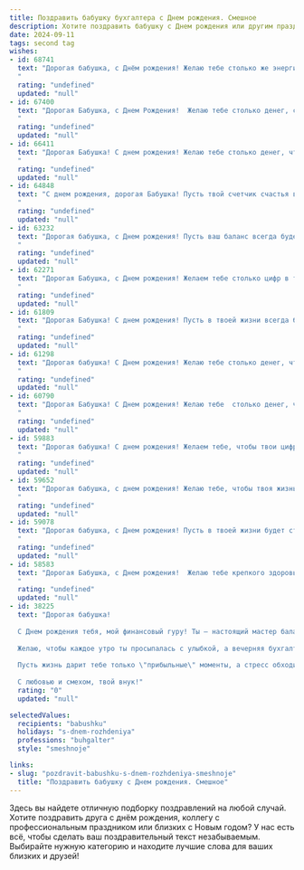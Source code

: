 ```yaml
---
title: Поздравить бабушку бухгалтера c Днем рождения. Смешное
description: Хотите поздравить бабушку c Днем рождения или другим праздником? Наш ИИ создаст незабываемое поздравление, а вы обязательно выделитесь среди других.  
date: 2024-09-11
tags: second tag
wishes:
- id: 68741
  text: "Дорогая бабушка, с Днём рождения! Желаю тебе столько же энергии, сколько ты вкладываешь в наш бюджет, и чтобы твоя \"черная бухгалтерия\" состояла только из рецептов вкусных тортов! 🎂🎉
  "
  rating: "undefined"
  updated: "null"
- id: 67400
  text: "Дорогая Бабушка, с Днем Рождения!  Желаю тебе столько денег, сколько ты никогда не списала, и столько здоровья, чтобы  вести бухгалтерию своей жизни еще сто лет! 😊
  "
  rating: "undefined"
  updated: "null"
- id: 66411
  text: "Дорогая Бабушка! С днем рождения! Желаю тебе столько денег, чтобы ты могла всех внуков сделать миллионерами, и столько сил, чтобы пересчитать все эти миллионы! 😜  Пусть твой баланс всегда будет в плюсе, а настроение – в дебете! 🥳
  "
  rating: "undefined"
  updated: "null"
- id: 64848
  text: "С днем рождения, дорогая Бабушка! Пусть твой счетчик счастья всегда будет на нуле, а дебет с кредитом в твоей жизни всегда будут в идеальном балансе! 😜
  "
  rating: "undefined"
  updated: "null"
- id: 63232
  text: "Дорогая бабушка, с Днем рождения! Пусть ваш баланс всегда будет в плюсе, а дебет с кредитом — в идеальном порядке! Желаем, чтобы в вашей жизни было больше сладких моментов, чем строгих отчетов, и чтобы каждое утро начиналось с депозита радости и позитива! 🎉🎂
  "
  rating: "undefined"
  updated: "null"
- id: 62271
  text: "Дорогая Бабушка, с Днем рождения! Желаем тебе столько цифр в твоей бухгалтерии, сколько ты хочешь видеть на своем счету! 😂 Пусть твой день рождения будет наполнен радостью, а не дебетом, а удача не подводит даже в самых сложных балансах! 🎉
  "
  rating: "undefined"
  updated: "null"
- id: 61809
  text: "Дорогая Бабушка! С днем рождения! Пусть в твоей жизни всегда будет порядок, как в бухгалтерском отчете, и пусть баланс счастья будет неизменно положительным! 🥳
  "
  rating: "undefined"
  updated: "null"
- id: 61298
  text: "Дорогая бабушка! С Днем рождения! Желаю тебе столько денег, чтобы ты могла открыть собственную бухгалтерскую контору, но только не  для своих внуков! 😉  Пусть твоя жизнь будет такой же яркой и интересной, как таблица с балансом! 😜
  "
  rating: "undefined"
  updated: "null"
- id: 60790
  text: "Дорогая Бабушка! С Днем рождения! Желаю тебе  столько денег, чтобы ты не то что баланс свела, а весь бюджет страны перевернула!  Пусть твоя бухгалтерская интуиция подсказывает только верные решения, а  жизнь будет полна  радости и сладкого кофе с пирожными!
  "
  rating: "undefined"
  updated: "null"
- id: 59883
  text: "Дорогая бабушка! С днем рождения! Желаем тебе, чтобы твои цифры всегда складывались в плюс, баланс был в твою пользу, а дебет с кредитом никогда не сходились! Пусть твой день рождения будет наполнен радостью, а не налоговыми проверками! 😉
  "
  rating: "undefined"
  updated: "null"
- id: 59652
  text: "Дорогая бабушка, с днем рождения! Желаю тебе, чтобы твоя жизнь была такой же стабильной и прочной, как твой баланс, и чтобы ты всегда умела находить свои \"активы\" даже в самых невероятных ситуациях! 😉
  "
  rating: "undefined"
  updated: "null"
- id: 59078
  text: "Дорогая бабушка, с Днем рождения! Пусть в твоей жизни будет столько же нулей, сколько в бухгалтерском балансе, но только в колонке \"Доходы\"! 😉🎉
  "
  rating: "undefined"
  updated: "null"
- id: 58583
  text: "Дорогая Бабушка, с Днем рождения!  Желаю тебе крепкого здоровья, чтобы ты могла еще долго  вести строгий финансовый учет нашим семейным тратам,  и  чтобы  никто не смел  усомниться в точности твоих подсчетов! 😉🎉
  "
  rating: "undefined"
  updated: "null"
- id: 38225
  text: "Дорогая бабушка!
  
  С Днем рождения тебя, мой финансовый гуру! Ты — настоящий мастер балансировки не только дебета с кредитом, но и домашнего уюта с заботой о нас. Пусть твой жизненный отчет всегда показывает только положительные цифры, а на складе счастья никогда не будет недостатка!
  
  Желаю, чтобы каждое утро ты просыпалась с улыбкой, а вечерняя бухгалтерия заканчивалась чашечкой вкусного чая и радостными воспоминаниями о том, как мы все любим тебя!
  
  Пусть жизнь дарит тебе только \"прибыльные\" моменты, а стресс обходится стороной, как неплательщик по налогу! С праздником, бабушка! Ты — наше самое ценное \"активное\" сокровище!
  
  С любовью и смехом, твой внук!"
  rating: "0"
  updated: "null"

selectedValues:
  recipients: "babushku"
  holidays: "s-dnem-rozhdeniya"
  professions: "buhgalter"
  style: "smeshnoje"

links:
- slug: "pozdravit-babushku-s-dnem-rozhdeniya-smeshnoje"
  title: "Поздравить бабушку c Днем рождения. Смешное"
---
```


Здесь вы найдете отличную подборку поздравлений на любой случай. 
Хотите поздравить друга с днём рождения, коллегу с профессиональным праздником или близких с Новым годом? У нас есть всё, чтобы сделать ваш поздравительный текст незабываемым. Выбирайте нужную категорию и находите лучшие слова для ваших близких и друзей!
